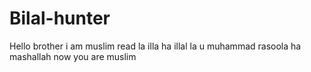 # Bilal-hunter
Hello brother i am muslim read la illa ha illal la u muhammad rasoola ha mashallah now you are muslim
